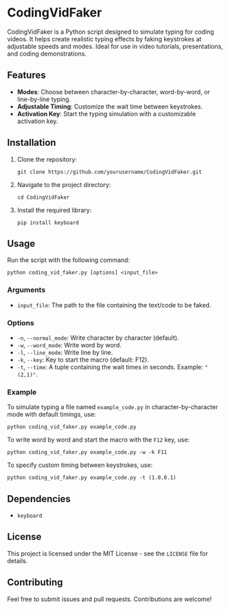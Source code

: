 
# CodingVidFaker

CodingVidFaker is a Python script designed to simulate typing for coding videos. It helps create realistic typing effects by faking keystrokes at adjustable speeds and modes. Ideal for use in video tutorials, presentations, and coding demonstrations.

## Features

- **Modes**: Choose between character-by-character, word-by-word, or line-by-line typing.
- **Adjustable Timing**: Customize the wait time between keystrokes.
- **Activation Key**: Start the typing simulation with a customizable activation key.

## Installation

1. Clone the repository:

   `git clone https://github.com/yourusername/CodingVidFaker.git`

2. Navigate to the project directory:

   `cd CodingVidFaker`

3. Install the required library:

   `pip install keyboard`

## Usage

Run the script with the following command:

   `python coding_vid_faker.py [options] <input_file>`

### Arguments

- `input_file`: The path to the file containing the text/code to be faked.

### Options

- `-n`, `--normal_mode`: Write character by character (default).
- `-w`, `--word_mode`: Write word by word.
- `-l`, `--line_mode`: Write line by line.
- `-k`, `--key`: Key to start the macro (default: F12).
- `-t`, `--time`: A tuple containing the wait times in seconds. Example: `"(2,1)"`.

### Example

To simulate typing a file named `example_code.py` in character-by-character mode with default timings, use:

   `python coding_vid_faker.py example_code.py`

To write word by word and start the macro with the `F12` key, use:

   `python coding_vid_faker.py example_code.py -w -k F11`

To specify custom timing between keystrokes, use:

   `python coding_vid_faker.py example_code.py -t (1.0,0.1)`

## Dependencies

- `keyboard`

## License

This project is licensed under the MIT License - see the `LICENSE` file for details.

## Contributing

Feel free to submit issues and pull requests. Contributions are welcome!
